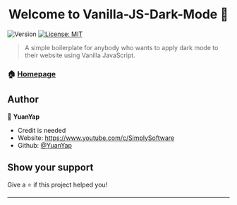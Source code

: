 <h1 align="center">Welcome to Vanilla-JS-Dark-Mode 👋</h1>
<p>
  <img alt="Version" src="https://img.shields.io/badge/version-1.0-blue.svg?cacheSeconds=2592000" />
  <a href="#" target="_blank">
    <img alt="License: MIT" src="https://img.shields.io/badge/License-MIT-yellow.svg" />
  </a>
</p>

> A simple boilerplate for anybody who wants to apply dark mode to their website using Vanilla JavaScript.

### 🏠 [Homepage](https://github.com/YuanYap/Vanilla-JS-Dark-Mode)

## Author

👤 **YuanYap**

* Credit is needed
* Website: https://www.youtube.com/c/SimplySoftware
* Github: [@YuanYap](https://github.com/YuanYap)

## Show your support

Give a ⭐️ if this project helped you!

***

